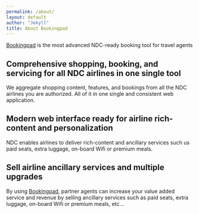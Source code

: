 ```yaml
---
permalink: /about/
layout: default
author: "Jekyll"
title: About Bookingpad
---
```


[Bookingpad](https://bookingpad.net/) is the most advanced NDC-ready booking tool for travel agents

## Comprehensive shopping, booking, and servicing for all NDC airlines in one single tool

We aggregate shopping content, features, and bookings from all the NDC airlines you are authorized. All of it in one single and consistent web application.

## Modern web interface ready for airline rich-content and personalization

NDC enables airlines to deliver rich-content and ancillary services such us paid seats, extra luggage, on-board Wifi or premium meals.

## Sell airline ancillary services and multiple upgrades

By using [Bookingpad](https://bookingpad.net/), partner agents can increase your value added service and revenue by selling ancillary services such as paid seats, extra luggage, on-board Wifi or premium meals, etc...

